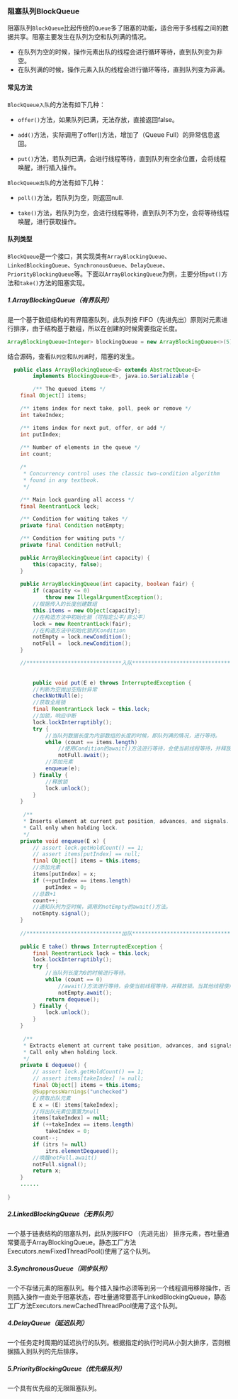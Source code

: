 ### 阻塞队列BlockQueue

阻塞队列`BlockQueue`比起传统的`Queue`多了阻塞的功能，适合用于多线程之间的数据共享。阻塞主要发生在队列为空和队列满的情况。

- 在队列为空的时候，操作元素出队的线程会进行循环等待，直到队列变为非空。
- 在队列满的时候，操作元素入队的线程会进行循环等待，直到队列变为非满。

#### 常见方法

`BlockQueue入队`的方法有如下几种：

- `offer()`方法，如果队列已满，无法存放，直接返回false。

- `add()`方法，实际调用了offer()方法，增加了（Queue Full）的异常信息返回。
- `put()`方法，若队列已满，会进行线程等待，直到队列有空余位置，会将线程唤醒，进行插入操作。

`BlockQueue出队`的方法有如下几种：

- `poll()`方法，若队列为空，则返回null.

 * `take()`方法，若队列为空，会进行线程等待，直到队列不为空，会将等待线程唤醒，进行获取操作。

#### 队列类型

`BlockQueue`是一个接口，其实现类有`ArrayBlockingQueue`、`LinkedBlockingQueue`、`SynchronousQueue`、`DelayQueue`、`PriorityBlockingQueue`等。下面以`ArrayBlockingQueue`为例，主要分析`put()`方法和`take()`方法的阻塞实现。

##### 1.ArrayBlockingQueue（有界队列）

是一个基于数组结构的有界阻塞队列，此队列按 FIFO（先进先出）原则对元素进行排序，由于结构基于数组，所以在创建的时候需要指定长度。

```java
ArrayBlockingQueue<Integer> blockingQueue = new ArrayBlockingQueue<>(5);
```

结合源码，查看`队列空`和`队列满`时，阻塞的发生。

```java
  public class ArrayBlockingQueue<E> extends AbstractQueue<E>
        implements BlockingQueue<E>, java.io.Serializable {  

		/** The queued items */
    final Object[] items;

    /** items index for next take, poll, peek or remove */
    int takeIndex;

    /** items index for next put, offer, or add */
    int putIndex;
    
    /** Number of elements in the queue */
    int count;

    /*
     * Concurrency control uses the classic two-condition algorithm
     * found in any textbook.
     */

    /** Main lock guarding all access */
    final ReentrantLock lock;

    /** Condition for waiting takes */
    private final Condition notEmpty;

    /** Condition for waiting puts */
    private final Condition notFull;

    public ArrayBlockingQueue(int capacity) {
        this(capacity, false);
    }
    
    public ArrayBlockingQueue(int capacity, boolean fair) {
        if (capacity <= 0)
            throw new IllegalArgumentException();
      	//根据传入的长度创建数组
        this.items = new Object[capacity];
      	//在构造方法中初始化锁（可指定公平/非公平）
        lock = new ReentrantLock(fair);
      	//在构造方法中初始化锁的Condition
        notEmpty = lock.newCondition();
        notFull =  lock.newCondition();
    }

    //******************************入队*********************************
    
    
		public void put(E e) throws InterruptedException {
      	//判断为空抛出空指针异常
        checkNotNull(e);
      	//获取全局锁
        final ReentrantLock lock = this.lock;
      	//加锁，响应中断
        lock.lockInterruptibly();
        try {
          	//当队列数据长度为内部数组的长度的时候，即队列满的情况，进行等待。
            while (count == items.length)
              	//使用Condition的await()方法进行等待，会使当前线程等待，并释放锁。当其他线程使用signal()方法或者signalAll()方法时，线程会被唤醒并开始竞争锁资源。当线程被中断时，也能跳出等待。
                notFull.await();
          	//添加元素
            enqueue(e);
        } finally {
          	//释放锁
            lock.unlock();
        }
    }
    
     /**
     * Inserts element at current put position, advances, and signals.
     * Call only when holding lock.
     */
    private void enqueue(E x) {
        // assert lock.getHoldCount() == 1;
        // assert items[putIndex] == null;
        final Object[] items = this.items;
      	//添加元素
        items[putIndex] = x;
        if (++putIndex == items.length)
            putIndex = 0;
      	//总数+1
        count++;
      	//通知队列为空时候，调用的notEmpty的await()方法。
        notEmpty.signal();
    }
    
    //******************************出队*********************************
    
    public E take() throws InterruptedException {
        final ReentrantLock lock = this.lock;
        lock.lockInterruptibly();
        try {
          	//当队列长度为0的时候进行等待。
            while (count == 0)
              	//await()方法进行等待，会使当前线程等待，并释放锁。当其他线程使用signal()方法或者signalAll()方法时，线程会被唤醒并开始竞争锁资源。notEmpty对应的signal()方法在enqueue()方法内部。
                notEmpty.await();
            return dequeue();
        } finally {
            lock.unlock();
        }
    }
    
     /**
     * Extracts element at current take position, advances, and signals.
     * Call only when holding lock.
     */
    private E dequeue() {
        // assert lock.getHoldCount() == 1;
        // assert items[takeIndex] != null;
        final Object[] items = this.items;
        @SuppressWarnings("unchecked")
      	//获取出队元素
        E x = (E) items[takeIndex];
      	//将出队元素位置置为null
        items[takeIndex] = null;
        if (++takeIndex == items.length)
            takeIndex = 0;
        count--;
        if (itrs != null)
            itrs.elementDequeued();
      	//唤醒notFull.await()
        notFull.signal();
        return x;
    }
    ......
      
}     
```



##### 2.LinkedBlockingQueue（无界队列）

一个基于链表结构的阻塞队列，此队列按FIFO （先进先出） 排序元素，吞吐量通常要高于ArrayBlockingQueue。静态工厂方法Executors.newFixedThreadPool()使用了这个队列。

##### 3.SynchronousQueue（同步队列）

一个不存储元素的阻塞队列。每个插入操作必须等到另一个线程调用移除操作，否则插入操作一直处于阻塞状态，吞吐量通常要高于LinkedBlockingQueue，静态工厂方法Executors.newCachedThreadPool使用了这个队列。

##### 4.DelayQueue（延迟队列）

一个任务定时周期的延迟执行的队列。根据指定的执行时间从小到大排序，否则根据插入到队列的先后排序。

##### 5.PriorityBlockingQueue（优先级队列）

一个具有优先级的无限阻塞队列。

